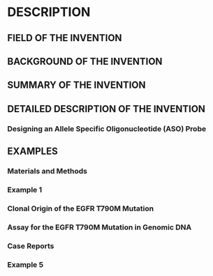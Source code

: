 # DESCRIPTION

## FIELD OF THE INVENTION

## BACKGROUND OF THE INVENTION

## SUMMARY OF THE INVENTION

## DETAILED DESCRIPTION OF THE INVENTION

### Designing an Allele Specific Oligonucleotide (ASO) Probe

## EXAMPLES

### Materials and Methods

### Example 1

### Clonal Origin of the EGFR T790M Mutation

### Assay for the EGFR T790M Mutation in Genomic DNA

### Case Reports

### Example 5

